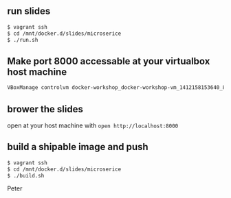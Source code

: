 
## run slides

```bash
$ vagrant ssh
$ cd /mnt/docker.d/slides/microserice
$ ./run.sh
```

## Make port 8000 accessable at your virtualbox host machine

```bash
VBoxManage controlvm docker-workshop_docker-workshop-vm_1412158153640_81416 natpf1 "tcp-port8000,tcp,,8000,,8000"
```

## brower the slides
open at your host machine with `open http://localhost:8000`

## build a shipable image and push

```bash
$ vagrant ssh
$ cd /mnt/docker.d/slides/microserice
$ ./build.sh
```
Peter

